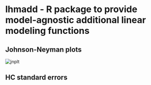 # lhmadd - R package to provide model-agnostic additional linear modeling functions

## Johnson-Neyman plots

![jnplt](https://user-images.githubusercontent.com/87905364/169590263-e1038194-d14a-4ea5-a83b-6f8bdd0e5c79.png)

## HC standard errors



